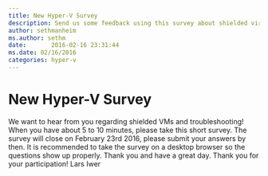 ```yaml
---
title: New Hyper-V Survey
description: Send us some feedback using this survey about shielded virtual machines and troubleshooting using Hyper-V.
author: sethmanheim
ms.author: sethm
date:       2016-02-16 23:31:44
ms.date: 02/16/2016
categories: hyper-v
---
```

# New Hyper-V Survey

We want to hear from you regarding shielded VMs and troubleshooting! When you have about 5 to 10 minutes, please take this short survey. The survey will close on February 23rd 2016, please submit your answers by then. It is recommended to take the survey on a desktop browser so the questions show up properly. Thank you and have a great day. Thank you for your participation! Lars Iwer

